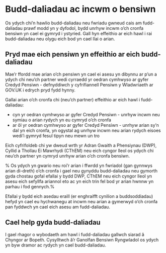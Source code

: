 # Budd-daliadau ac incwm o bensiwn

Os ydych chi’n hawlio budd-daliadau neu fwriadu gwneud cais am fudd-daliadau prawf modd yn y dyfodol, bydd unrhyw incwm o’ch cronfa bensiwn yn cael ei gymryd i ystyried. Gall hyn effeithio ar eich hawl i rai budd-daliadau neu olygu eich bod yn cael llai o arian.

## Pryd mae eich pensiwn yn effeithio ar eich budd-daliadau

Mae’r ffordd mae arian o’ch pensiwn yn cael ei asesu yn dibynnu ar p’un a ydych chi neu’ch partner wedi cyrraedd yr oedran cymhwyso ar gyfer Credyd Pensiwn - defnyddiwch y cyfrifiannell Pensiwn y Wladwriaeth ar GOV.UK i edrych pryd fydd hynny.

Gallai arian o’ch cronfa chi (neu’ch partner) effeithio ar eich hawl i fudd-daliadau:

* cyn yr oedran cymhwyso ar gyfer Credyd Pensiwn - unrhyw incwm neu symiau o arian rydych yn eu cymryd o’ch cronfa
* ar ôl  yr oedran cymhwyso ar gyfer Credyd Pensiwn - unrhyw arian sy’n dal yn eich cronfa, yn ogystal ag unrhyw incwm neu arian rydych eisoes wedi’i gymryd fesul tipyn neu mewn un tro

Eich cyfrifoldeb chi yw dweud wrth yr Adran Gwaith a Phensiynau (DWP), Cyllid a Thollau Ei Mawrhydi (CThEM) neu eich cyngor lleol os ydych chi neu’ch partner yn cymryd unrhyw arian o’ch cronfa bensiwn.

% Os ydych yn gwario neu roi’r arian i ffwrdd yn fwriadol (gan gynnwys arian di-dreth) o’ch cronfa i gael neu gynyddu budd-daliadau neu gymorth gyda chostau gofal efallai y bydd DWP, CThEM neu eich cyngor lleol yn asesu eich sefyllfa ariannol eto ac yn eich trin fel bod yr arian hwnnw yn parhau i fod gennych.%

Efallai y bydd eich asedau eraill (er enghraifft cynilion a buddsoddiadau) hefyd yn cael eu hychwanegu at incwm neu arian a gymerwyd o’ch cronfa pan fyddwch yn cael eich asesu am fudd-daliadau.

## Cael help gyda budd-daliadau

I gael rhagor o wybodaeth am hawl i fudd-daliadau gallwch siarad â Chyngor ar Bopeth. Cysylltwch â’r Ganolfan Bensiwn Ryngwladol os ydych yn byw dramor ac rydych yn cael budd-daliadau.

